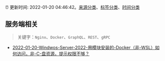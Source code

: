 :alarm_clock: 更新时间: 2022-01-20 04:46:42。[来源分类](../README.md)、[标签分类](../TAGS.md)、[时间分类](../TIMELINE.md)

## 服务端相关


> 关键字：`Nginx`、`Docker`、`GraphQL`、`REST`、`gRPC`



- [2022-01-20-Windwos-Server-2022-用模块安装的-Docker（非-WSL）如何访问，非-C-盘资源，提示权限不够？](https://www.v2ex.com/t/829430) 